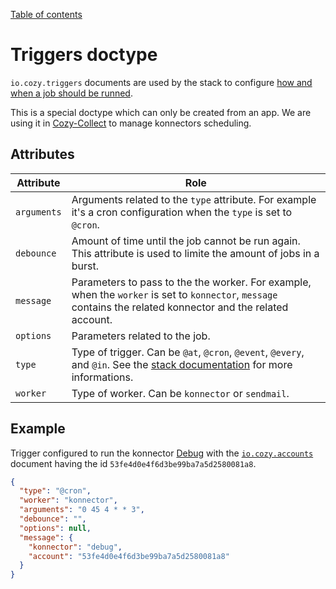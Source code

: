 [Table of contents](README.md#table-of-contents)

# Triggers doctype

`io.cozy.triggers` documents are used by the stack to configure [how and when a job should be runned](https://github.com/cozy/cozy-stack/blob/master/docs/jobs.md).

This is a special doctype which can only be created from an app. We are using it in [Cozy-Collect](http://github.com/cozy/cozy-collect/) to manage konnectors scheduling.

## Attributes

| Attribute   | Role                                                                                                                                                                                     |
| ----------- | ---------------------------------------------------------------------------------------------------------------------------------------------------------------------------------------- |
| `arguments` | Arguments related to the `type` attribute. For example it's a cron configuration when the `type` is set to `@cron`.                                                                      |
| `debounce`  | Amount of time until the job cannot be run again. This attribute is used to limite the amount of jobs in a burst.                                                                        |
| `message`   | Parameters to pass to the the worker. For example, when the `worker` is set to `konnector`, `message` contains the related konnector and the related account.                            |
| `options`   | Parameters related to the job.                                                                                                                                                           |
| `type`      | Type of trigger. Can be `@at`, `@cron`, `@event`, `@every`, and `@in`. See the [stack documentation](https://github.com/cozy/cozy-stack/blob/master/docs/jobs.md) for more informations. |
| `worker`    | Type of worker. Can be `konnector` or `sendmail`.                                                                                                                                        |

## Example

Trigger configured to run the konnector [Debug](http://github.com/cozy/cozy-konnector-debug/) with the [`io.cozy.accounts`](io.cozy.accounts.md) document having the id `53fe4d0e4f6d3be99ba7a5d2580081a8`.

```json
{
  "type": "@cron",
  "worker": "konnector",
  "arguments": "0 45 4 * * 3",
  "debounce": "",
  "options": null,
  "message": {
    "konnector": "debug",
    "account": "53fe4d0e4f6d3be99ba7a5d2580081a8"
  }
}
```
